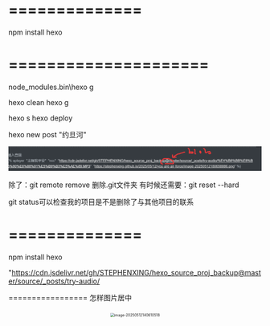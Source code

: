 ==============
===============
npm install hexo

=====================
====================

node_modules\.bin\hexo  g 


hexo clean
hexo g

hexo s
hexo deploy

hexo new post "约旦河"


![img.png](img.png)


除了：git remote remove
删除.git文件夹
有时候还需要：git reset --hard   


git status可以检查我的项目是不是删除了与其他项目的联系

==============
===============
npm install hexo


"https://cdn.jsdelivr.net/gh/STEPHENXING/hexo_source_proj_backup@master/source/_posts/try-audio/

=================
怎样图片居中
<div style="text-align: center;">
    <img src="slan-before-foundation/image-20250512140610518.png" alt="image-20250512140610518" style="zoom:50%;" />
</div>


